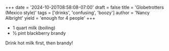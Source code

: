 +++
date = '2024-10-20T08:58:08-07:00'
draft = false
title = 'Globetrotters (Mexico style)'
tags = ['drinks', 'confusing', 'boozy']
author = 'Nancy Albright'
yield = 'enough for 4 people'
+++

* 1 quart milk (boiling)
* ½ pint blackberry brandy

Drink hot milk first, then brandy!
